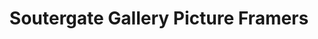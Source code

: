 ---
title: "Soutergate Gallery Picture Framers"
url: /kendal/soutergate-gallery-picture-framers/
shop: frame
---